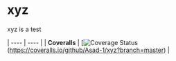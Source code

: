 # xyz
xyz is a test

| ---- | ---- |
| **Coveralls** | [![Coverage Status](https://coveralls.io/repos/github/Asad-1/xyz/badge.svg?branch=master) (https://coveralls.io/github/Asad-1/xyz?branch=master) |
